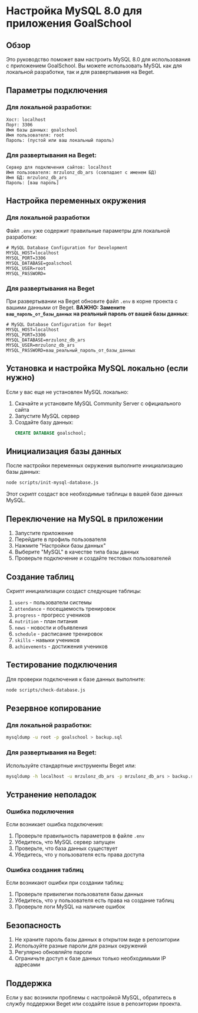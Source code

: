# Настройка MySQL 8.0 для приложения GoalSchool

## Обзор

Это руководство поможет вам настроить MySQL 8.0 для использования с приложением GoalSchool. Вы можете использовать MySQL как для локальной разработки, так и для развертывания на Beget.

## Параметры подключения

### Для локальной разработки:

```
Хост: localhost
Порт: 3306
Имя базы данных: goalschool
Имя пользователя: root
Пароль: (пустой или ваш локальный пароль)
```

### Для развертывания на Beget:

```
Сервер для подключения сайтов: localhost
Имя пользователя: mrzulonz_db_ars (совпадает с именем БД)
Имя БД: mrzulonz_db_ars
Пароль: [ваш пароль]
```

## Настройка переменных окружения

### Для локальной разработки

Файл `.env` уже содержит правильные параметры для локальной разработки:

```env
# MySQL Database Configuration for Development
MYSQL_HOST=localhost
MYSQL_PORT=3306
MYSQL_DATABASE=goalschool
MYSQL_USER=root
MYSQL_PASSWORD=
```

### Для развертывания на Beget

При развертывании на Beget обновите файл `.env` в корне проекта с вашими данными от Beget. **ВАЖНО: Замените `ваш_пароль_от_базы_данных` на реальный пароль от вашей базы данных**:

```env
# MySQL Database Configuration for Beget
MYSQL_HOST=localhost
MYSQL_PORT=3306
MYSQL_DATABASE=mrzulonz_db_ars
MYSQL_USER=mrzulonz_db_ars
MYSQL_PASSWORD=ваш_реальный_пароль_от_базы_данных
```

## Установка и настройка MySQL локально (если нужно)

Если у вас еще не установлен MySQL локально:

1. Скачайте и установите MySQL Community Server с официального сайта
2. Запустите MySQL сервер
3. Создайте базу данных:
   ```sql
   CREATE DATABASE goalschool;
   ```

## Инициализация базы данных

После настройки переменных окружения выполните инициализацию базы данных:

```bash
node scripts/init-mysql-database.js
```

Этот скрипт создаст все необходимые таблицы в вашей базе данных MySQL.

## Переключение на MySQL в приложении

1. Запустите приложение
2. Перейдите в профиль пользователя
3. Нажмите "Настройки базы данных"
4. Выберите "MySQL" в качестве типа базы данных
5. Проверьте подключение и создайте тестовых пользователей

## Создание таблиц

Скрипт инициализации создаст следующие таблицы:

1. `users` - пользователи системы
2. `attendance` - посещаемость тренировок
3. `progress` - прогресс учеников
4. `nutrition` - план питания
5. `news` - новости и объявления
6. `schedule` - расписание тренировок
7. `skills` - навыки учеников
8. `achievements` - достижения учеников

## Тестирование подключения

Для проверки подключения к базе данных выполните:

```bash
node scripts/check-database.js
```

## Резервное копирование

### Для локальной разработки:

```bash
mysqldump -u root -p goalschool > backup.sql
```

### Для развертывания на Beget:

Используйте стандартные инструменты Beget или:

```bash
mysqldump -h localhost -u mrzulonz_db_ars -p mrzulonz_db_ars > backup.sql
```

## Устранение неполадок

### Ошибка подключения

Если возникает ошибка подключения:

1. Проверьте правильность параметров в файле `.env`
2. Убедитесь, что MySQL сервер запущен
3. Проверьте, что база данных существует
4. Убедитесь, что у пользователя есть права доступа

### Ошибка создания таблиц

Если возникают ошибки при создании таблиц:

1. Проверьте привилегии пользователя базы данных
2. Убедитесь, что у пользователя есть права на создание таблиц
3. Проверьте логи MySQL на наличие ошибок

## Безопасность

1. Не храните пароль базы данных в открытом виде в репозитории
2. Используйте разные пароли для разных окружений
3. Регулярно обновляйте пароли
4. Ограничьте доступ к базе данных только необходимыми IP адресами

## Поддержка

Если у вас возникли проблемы с настройкой MySQL, обратитесь в службу поддержки Beget или создайте issue в репозитории проекта.

